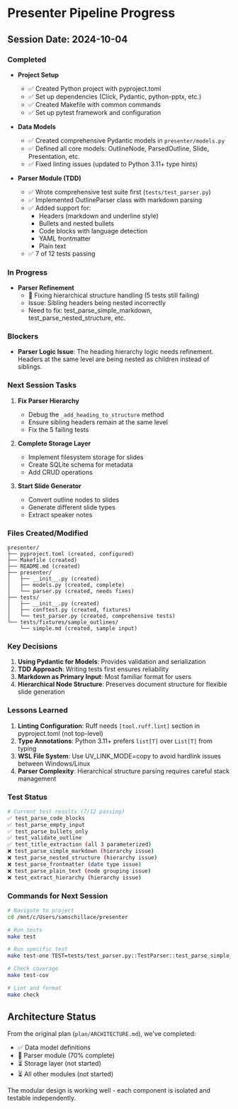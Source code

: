 # Presenter Pipeline Progress

## Session Date: 2024-10-04

### Completed
- **Project Setup**
  - ✅ Created Python project with pyproject.toml
  - ✅ Set up dependencies (Click, Pydantic, python-pptx, etc.)
  - ✅ Created Makefile with common commands
  - ✅ Set up pytest framework and configuration

- **Data Models**
  - ✅ Created comprehensive Pydantic models in `presenter/models.py`
  - ✅ Defined all core models: OutlineNode, ParsedOutline, Slide, Presentation, etc.
  - ✅ Fixed linting issues (updated to Python 3.11+ type hints)

- **Parser Module (TDD)**
  - ✅ Wrote comprehensive test suite first (`tests/test_parser.py`)
  - ✅ Implemented OutlineParser class with markdown parsing
  - ✅ Added support for:
    - Headers (markdown and underline style)
    - Bullets and nested bullets
    - Code blocks with language detection
    - YAML frontmatter
    - Plain text
  - ✅ 7 of 12 tests passing

### In Progress
- **Parser Refinement**
  - 🔄 Fixing hierarchical structure handling (5 tests still failing)
  - Issue: Sibling headers being nested incorrectly
  - Need to fix: test_parse_simple_markdown, test_parse_nested_structure, etc.

### Blockers
- **Parser Logic Issue**: The heading hierarchy logic needs refinement. Headers at the same level are being nested as children instead of siblings.

### Next Session Tasks
1. **Fix Parser Hierarchy**
   - Debug the `_add_heading_to_structure` method
   - Ensure sibling headers remain at the same level
   - Fix the 5 failing tests

2. **Complete Storage Layer**
   - Implement filesystem storage for slides
   - Create SQLite schema for metadata
   - Add CRUD operations

3. **Start Slide Generator**
   - Convert outline nodes to slides
   - Generate different slide types
   - Extract speaker notes

### Files Created/Modified
```
presenter/
├── pyproject.toml (created, configured)
├── Makefile (created)
├── README.md (created)
├── presenter/
│   ├── __init__.py (created)
│   ├── models.py (created, complete)
│   └── parser.py (created, needs fixes)
├── tests/
│   ├── __init__.py (created)
│   ├── conftest.py (created, fixtures)
│   └── test_parser.py (created, comprehensive tests)
└── tests/fixtures/sample_outlines/
    └── simple.md (created, sample input)
```

### Key Decisions
1. **Using Pydantic for Models**: Provides validation and serialization
2. **TDD Approach**: Writing tests first ensures reliability
3. **Markdown as Primary Input**: Most familiar format for users
4. **Hierarchical Node Structure**: Preserves document structure for flexible slide generation

### Lessons Learned
1. **Linting Configuration**: Ruff needs `[tool.ruff.lint]` section in pyproject.toml (not top-level)
2. **Type Annotations**: Python 3.11+ prefers `list[T]` over `List[T]` from typing
3. **WSL File System**: Use UV_LINK_MODE=copy to avoid hardlink issues between Windows/Linux
4. **Parser Complexity**: Hierarchical structure parsing requires careful stack management

### Test Status
```bash
# Current test results (7/12 passing)
✅ test_parse_code_blocks
✅ test_parse_empty_input
✅ test_parse_bullets_only
✅ test_validate_outline
✅ test_title_extraction (all 3 parameterized)
❌ test_parse_simple_markdown (hierarchy issue)
❌ test_parse_nested_structure (hierarchy issue)
❌ test_parse_frontmatter (date type issue)
❌ test_parse_plain_text (node grouping issue)
❌ test_extract_hierarchy (hierarchy issue)
```

### Commands for Next Session
```bash
# Navigate to project
cd /mnt/c/Users/samschillace/presenter

# Run tests
make test

# Run specific test
make test-one TEST=tests/test_parser.py::TestParser::test_parse_simple_markdown

# Check coverage
make test-cov

# Lint and format
make check
```

## Architecture Status

From the original plan (`plan/ARCHITECTURE.md`), we've completed:
- ✅ Data model definitions
- 🔄 Parser module (70% complete)
- ⏳ Storage layer (not started)
- ⏳ All other modules (not started)

The modular design is working well - each component is isolated and testable independently.